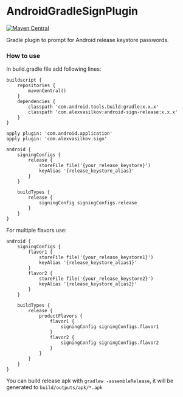AndroidGradleSignPlugin
=======================

[![Maven Central](https://maven-badges.herokuapp.com/maven-central/com.alexvasilkov/android-sign-release/badge.svg)](https://maven-badges.herokuapp.com/maven-central/com.alexvasilkov/android-sign-release)

Gradle plugin to prompt for Android release keystore passwords.

### How to use ###

In build.gradle file add following lines:

    buildscript {
        repositories {
            mavenCentral()
        }
        dependencies {
            classpath 'com.android.tools.build:gradle:x.x.x'
            classpath 'com.alexvasilkov:android-sign-release:x.x.x'
        }
    }
    
    apply plugin: 'com.android.application'
    apply plugin: 'com.alexvasilkov.sign'

    android {
        signingConfigs {
            release {
                storeFile file('{your_release_keystore}')
                keyAlias '{release_keystore_alias}'
            }
        }

        buildTypes {
            release {
                signingConfig signingConfigs.release
            }
        }
    }

For multiple flavors use:

    android {
        signingConfigs {
            flavor1 {
                storeFile file('{your_release_keystore1}')
                keyAlias '{release_keystore_alias1}'
            }
            flavor2 {
                storeFile file('{your_release_keystore2}')
                keyAlias '{release_keystore_alias2}'
            }
        }

        buildTypes {
            release {
                productFlavors {
                    flavor1 {
                        signingConfig signingConfigs.flavor1
                    }
                    flavor2 {
                        signingConfig signingConfigs.flavor2
                    }
                }
            }
        }
    }

You can build release apk with `gradlew -assembleRelease`, it will be generated to
`build/outputs/apk/*.apk`
